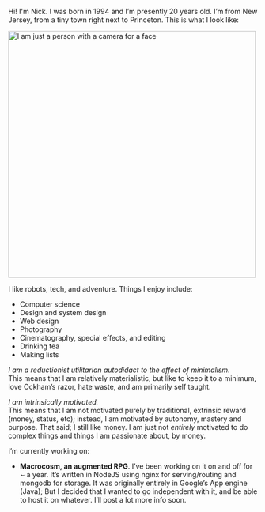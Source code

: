 Hi! I'm Nick. I was born in 1994 and I’m presently 20 years old. I’m from New Jersey, from a tiny town right next to Princeton. This is what I look like:  

<img src="/content/images/me.jpg" width="500" title="I am just a person with a camera for a face"/>

I like robots, tech, and adventure.
Things I enjoy include:

- Computer science
- Design and system design
- Web design
- Photography
- Cinematography, special effects, and editing
- Drinking tea
- Making lists
	
*I am a reductionist utilitarian autodidact to the effect of minimalism.*  
This means that I am relatively materialistic, but like to keep it to a minimum, love Ockham’s razor, hate waste, and am primarily self taught.

*I am intrinsically motivated.*  
This means that I am not motivated purely by traditional, extrinsic reward (money, status, etc); instead, I am motivated by autonomy, mastery and purpose. That said; I still like money. I am just not *entirely* motivated to do complex things and things I am passionate about, by money.

I’m currently working on:

- **Macrocosm, an augmented RPG**. I’ve been working on it on and off for ~ a year. It’s written in NodeJS using nginx for serving/routing and mongodb for storage. It was originally entirely in Google’s App engine (Java); But I decided that I wanted to go independent with it, and be able to host it on whatever. I’ll post a lot more info soon.